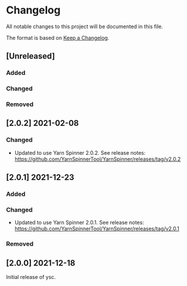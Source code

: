 # Changelog

All notable changes to this project will be documented in this file.

The format is based on [Keep a Changelog](https://keepachangelog.com/en/1.0.0/).

## [Unreleased]

### Added

### Changed

### Removed

## [2.0.2] 2021-02-08

### Changed

- Updated to use Yarn Spinner 2.0.2. See release notes: https://github.com/YarnSpinnerTool/YarnSpinner/releases/tag/v2.0.2

## [2.0.1] 2021-12-23

### Added

### Changed

- Updated to use Yarn Spinner 2.0.1. See release notes: https://github.com/YarnSpinnerTool/YarnSpinner/releases/tag/v2.0.1

### Removed


## [2.0.0] 2021-12-18

Initial release of ysc.
